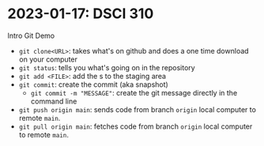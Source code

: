 # 2023-01-17: DSCI 310
Intro Git Demo

- `git clone<URL>`: takes what's on github and does a one time download on your computer
- `git status`: tells you what's going on in the repository
- `git add <FILE>`: add the <File>s to the staging area 
- `git commit`: create the commit (aka snapshot)
  - `git commit -m "MESSAGE"`: create the git message directly in the command line
- `git push origin main`: sends code from branch `origin` local computer to remote `main`.
- `git pull origin main`: fetches code from branch `origin` local computer to remote `main`.
